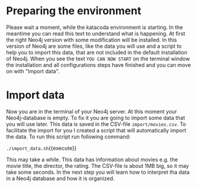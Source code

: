 # Preparing the environment

Please wait a moment, while the katacoda environment is starting. In the meantime you can read this text to understand what is happening. At first the right Neo4j version with some modification will be installed. In this version of Neo4j are some files, like the data you will use and a script to help you to import this data, that are not included in the default installation of Neo4j. When you see the text `YOU CAN NOW START` on the terminal window the installation and all configurations steps have finished and you can move on with "Import data".

# Import data

Now you are in the terminal of your Neo4j server. At this moment your Neo4j-database is empty. To fix it you are going to import some data that you will use later. This data is saved in the CSV-file `import/movies.csv`. To facilitate the import for you I created a script that will automatically import the data. To run this script run following command:

`./import_data.sh`{{execute}}

This may take a while. This data has information about movies e.g. the movie title, the director, the rating. The CSV-file is about 1MB big, so it may take some seconds. In the next step you will learn how to interpret tha data in a Neo4j database and how it is organized.